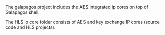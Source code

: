 The galapagos project includes the AES integrated ip cores on top of Galapagos shell. 

The HLS ip core folder consists of AES and key exchange IP cores (source code and HLS projects).
